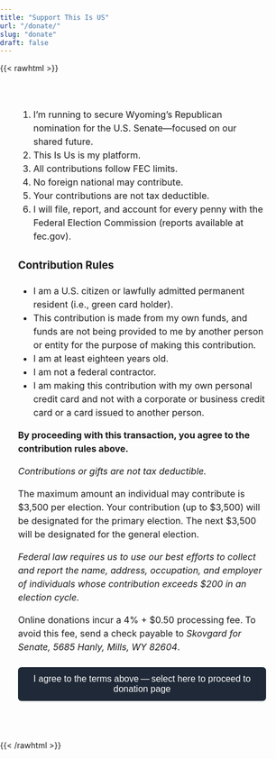 ```yaml
---
title: "Support This Is US"
url: "/donate/"
slug: "donate"
draft: false
---
```


{{< rawhtml >}}
<style>
  /* full‑screen layout */
  html, body, main, .post { margin:0; padding:0; width:100vw; height:100vh; }
  .donate-iframe { width:100vw; height:100vh; border:none; display:block; }
  /* disclaimer */
  #disclaimer { padding:2rem; font-size:1rem; line-height:1.5; }
  #agree-btn {
    display:block; margin:1.5rem 0; padding:0.75rem 1.5rem;
    font-size:1rem; background:#1f2937; color:#fff;
    border:none; border-radius:0.375rem; cursor:pointer;
  }
</style>

<div id="disclaimer">
  <ol>
    <li>I’m running to secure Wyoming’s Republican nomination for the U.S. Senate—focused on our shared future.</li>
    <li>This Is Us is my platform.</li>
    <li>All contributions follow FEC limits.</li>
    <li>No foreign national may contribute.</li>
    <li>Your contributions are not tax deductible.</li>
    <li>I will file, report, and account for every penny with the Federal Election Commission (reports available at fec.gov).</li>
  </ol>

  <h3>Contribution Rules</h3>
  <ul>
    <li>I am a U.S. citizen or lawfully admitted permanent resident (i.e., green card holder).</li>
    <li>This contribution is made from my own funds, and funds are not being provided to me by another person or entity for the purpose of making this contribution.</li>
    <li>I am at least eighteen years old.</li>
    <li>I am not a federal contractor.</li>
    <li>I am making this contribution with my own personal credit card and not with a corporate or business credit card or a card issued to another person.</li>
  </ul>

  <p><strong>By proceeding with this transaction, you agree to the contribution rules above.</strong></p>

  <p><em>Contributions or gifts are not tax deductible.</em></p>

  <p>The maximum amount an individual may contribute is $3,500 per election. Your contribution (up to $3,500) will be designated for the primary election. The next $3,500 will be designated for the general election.</p>

  <p><em>Federal law requires us to use our best efforts to collect and report the name, address, occupation, and employer of individuals whose contribution exceeds $200 in an election cycle.</em></p>
<p>Online donations incur a 4% + $0.50 processing fee. To avoid this fee, send a check payable to <em>Skovgard for Senate, 5685 Hanly, Mills, WY 82604</em>.</p>
  <button id="agree-btn">
    I agree to the terms above — select here to proceed to donation page
  </button>
</div>

<div id="donate-content" style="display:none;">
  <iframe
    class="donate-iframe"
    src="https://secure.anedot.com/skovgard-for-senate/...embed=true"
    allowtransparency="true">
  </iframe>
</div>

<script>
  document.getElementById("agree-btn")
    .addEventListener("click", () => {
      document.getElementById("disclaimer").style.display = "none";
      document.getElementById("donate-content").style.display = "block";
    });
</script>
{{< /rawhtml >}}
